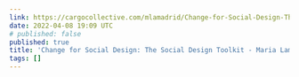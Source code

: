 ```yaml
---
link: https://cargocollective.com/mlamadrid/Change-for-Social-Design-The-Social-Design-Toolkit
date: 2022-04-08 19:09 UTC
# published: false
published: true
title: 'Change for Social Design: The Social Design Toolkit - Maria Lamadrid'
tags: []
---
```



